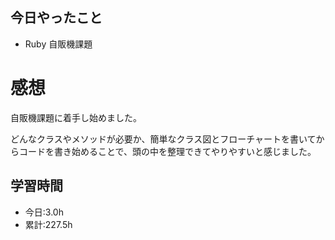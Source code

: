 ## 今日やったこと
- Ruby 自販機課題 
 
# 感想
自販機課題に着手し始めました。

どんなクラスやメソッドが必要か、簡単なクラス図とフローチャートを書いてからコードを書き始めることで、頭の中を整理できてやりやすいと感じました。

## 学習時間
- 今日:3.0h
- 累計:227.5h
